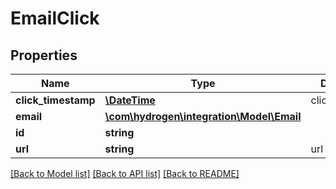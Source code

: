 # EmailClick

## Properties
Name | Type | Description | Notes
------------ | ------------- | ------------- | -------------
**click_timestamp** | [**\DateTime**](\DateTime.md) | click_timestamp | 
**email** | [**\com\hydrogen\integration\Model\Email**](Email.md) |  | [optional] 
**id** | **string** |  | [optional] 
**url** | **string** | url | 

[[Back to Model list]](../README.md#documentation-for-models) [[Back to API list]](../README.md#documentation-for-api-endpoints) [[Back to README]](../README.md)


